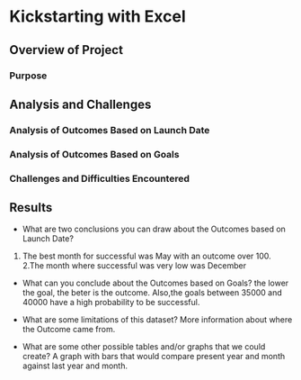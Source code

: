 # Kickstarting with Excel

## Overview of Project

### Purpose

## Analysis and Challenges

### Analysis of Outcomes Based on Launch Date

### Analysis of Outcomes Based on Goals

### Challenges and Difficulties Encountered

## Results

- What are two conclusions you can draw about the Outcomes based on Launch Date?
1. The best month for successful was May with an outcome over 100.
2.The month where successful was very low was December

- What can you conclude about the Outcomes based on Goals?
the lower the goal, the beter is the outcome. Also,the goals between 35000 and 40000 have a high probability to be successful.

- What are some limitations of this dataset?
More information about where the Outcome came from.
- What are some other possible tables and/or graphs that we could create?
A graph with bars that would compare present year and month against last year and month.
